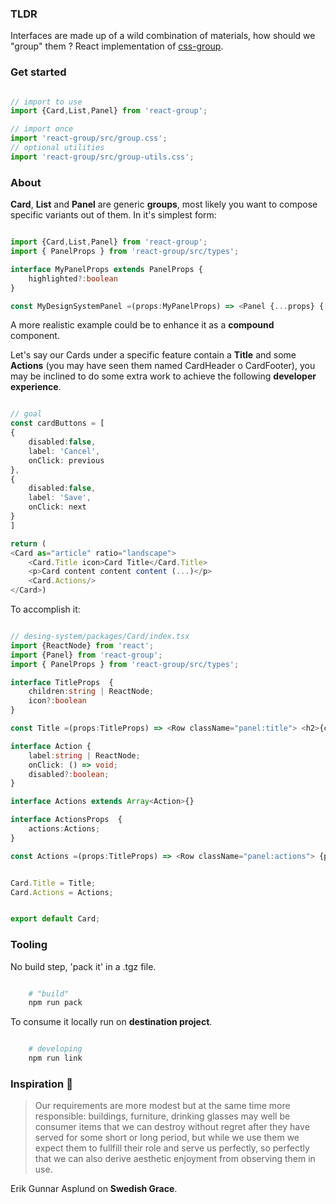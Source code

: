 ### TLDR


Interfaces are made up of a wild combination of materials, how should we "group" them ? React implementation of [css-group](https://github.com/polmoneys/css-group).


### Get started


````typescript

// import to use
import {Card,List,Panel} from 'react-group';

// import once 
import 'react-group/src/group.css';
// optional utilities
import 'react-group/src/group-utils.css';

````


### About

**Card**, **List** and **Panel** are generic **groups**, most likely you want to compose specific variants out of them. In it's simplest form: 

````typescript

import {Card,List,Panel} from 'react-group';
import { PanelProps } from 'react-group/src/types';

interface MyPanelProps extends PanelProps {
    highlighted?:boolean
}

const MyDesignSystemPanel =(props:MyPanelProps) => <Panel {...props} {...highlighted && {className:"red-500"}}/>;


````


A more realistic example could be to enhance it as a **compound** component.

Let's say our Cards under a specific feature contain a **Title** and some **Actions** (you may have seen them named CardHeader o CardFooter), you may be inclined to do some extra work to achieve the following **developer experience**.


````typescript

// goal 
const cardButtons = [ 
{
    disabled:false,
    label: 'Cancel',
    onClick: previous
},
{
    disabled:false,
    label: 'Save',
    onClick: next
}
]

return (
<Card as="article" ratio="landscape">
    <Card.Title icon>Card Title</Card.Title>
    <p>Card content content content (...)</p>
    <Card.Actions/>
</Card>)


````


To accomplish it:


````typescript

// desing-system/packages/Card/index.tsx
import {ReactNode} from 'react';
import {Panel} from 'react-group';
import { PanelProps } from 'react-group/src/types';

interface TitleProps  {
    children:string | ReactNode;
    icon?:boolean
}

const Title =(props:TitleProps) => <Row className="panel:title"> <h2>{children}</h2><IconButton variant="cross" className="ml:auto"/> </Row>;

interface Action {
    label:string | ReactNode;
    onClick: () => void;
    disabled?:boolean;
}

interface Actions extends Array<Action>{}

interface ActionsProps  {
    actions:Actions;
}

const Actions =(props:TitleProps) => <Row className="panel:actions"> {props.actions.map((action)=> <Button onClick={action.onClick}>{action.label}</Button> )} </Row>;


Card.Title = Title;
Card.Actions = Actions;


export default Card;


````

### Tooling

No build step, 'pack it' in a .tgz file.


```bash

    # "build"
    npm run pack

```

To consume it locally run on **destination project**.

```bash

    # developing 
    npm run link

```

### Inspiration 💐


> Our requirements are more modest but at the same time more responsible: 
> buildings, furniture, drinking glasses may well be consumer items that 
> we can destroy without regret after they have served for some short or 
> long period, but while we use them we expect them to fullfill their role and serve us perfectly, so perfectly that we can also derive aesthetic 
> enjoyment from observing them in use. 

Erik Gunnar Asplund on **Swedish Grace**.

